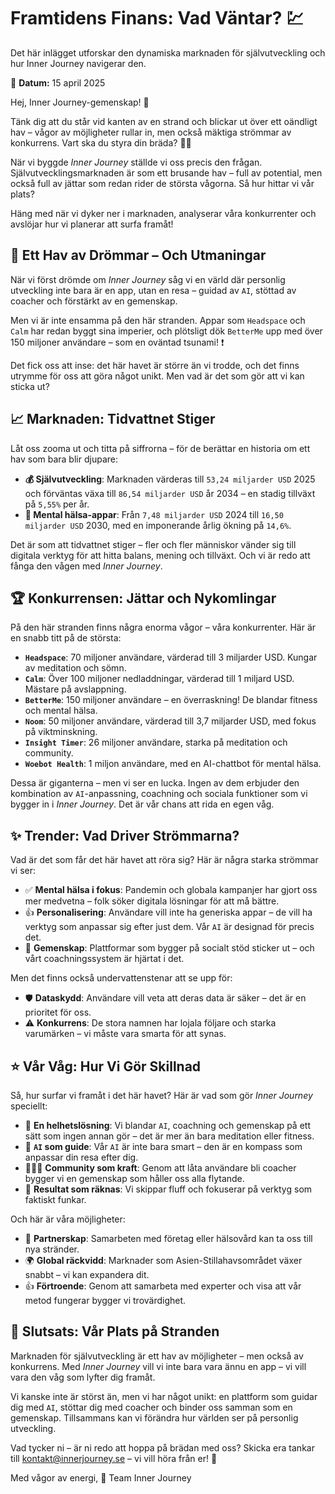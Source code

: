 # Framtidens Finans: Vad Väntar? 💹

Det här inlägget utforskar den dynamiska marknaden för självutveckling och hur Inner Journey navigerar den.

📅 **Datum:** 15 april 2025

Hej, Inner Journey-gemenskap! 👋

Tänk dig att du står vid kanten av en strand och blickar ut över ett oändligt hav – vågor av möjligheter rullar in, men också mäktiga strömmar av konkurrens. Vart ska du styra din bräda? 🏄‍♂️

När vi byggde *Inner Journey* ställde vi oss precis den frågan. Självutvecklingsmarknaden är som ett brusande hav – full av potential, men också full av jättar som redan rider de största vågorna. Så hur hittar vi vår plats?

Häng med när vi dyker ner i marknaden, analyserar våra konkurrenter och avslöjar hur vi planerar att surfa framåt!

## 🤔 Ett Hav av Drömmar – Och Utmaningar

När vi först drömde om *Inner Journey* såg vi en värld där personlig utveckling inte bara är en app, utan en resa – guidad av `AI`, stöttad av coacher och förstärkt av en gemenskap.

Men vi är inte ensamma på den här stranden. Appar som `Headspace` och `Calm` har redan byggt sina imperier, och plötsligt dök `BetterMe` upp med över 150 miljoner användare – som en oväntad tsunami! ❗

Det fick oss att inse: det här havet är större än vi trodde, och det finns utrymme för oss att göra något unikt. Men vad är det som gör att vi kan sticka ut?

## 📈 Marknaden: Tidvattnet Stiger

Låt oss zooma ut och titta på siffrorna – för de berättar en historia om ett hav som bara blir djupare:

-   **💰 Självutveckling**: Marknaden värderas till `53,24 miljarder USD` 2025 och förväntas växa till `86,54 miljarder USD` år 2034 – en stadig tillväxt på `5,55%` per år.
-   **🧠 Mental hälsa-appar**: Från `7,48 miljarder USD` 2024 till `16,50 miljarder USD` 2030, med en imponerande årlig ökning på `14,6%`.

Det är som att tidvattnet stiger – fler och fler människor vänder sig till digitala verktyg för att hitta balans, mening och tillväxt. Och vi är redo att fånga den vågen med *Inner Journey*.

## 🏆 Konkurrensen: Jättar och Nykomlingar

På den här stranden finns några enorma vågor – våra konkurrenter. Här är en snabb titt på de största:

-   **`Headspace`**: 70 miljoner användare, värderad till 3 miljarder USD. Kungar av meditation och sömn.
-   **`Calm`**: Över 100 miljoner nedladdningar, värderad till 1 miljard USD. Mästare på avslappning.
-   **`BetterMe`**: 150 miljoner användare – en överraskning! De blandar fitness och mental hälsa.
-   **`Noom`**: 50 miljoner användare, värderad till 3,7 miljarder USD, med fokus på viktminskning.
-   **`Insight Timer`**: 26 miljoner användare, starka på meditation och community.
-   **`Woebot Health`**: 1 miljon användare, med en AI-chattbot för mental hälsa.

Dessa är giganterna – men vi ser en lucka. Ingen av dem erbjuder den kombination av `AI`-anpassning, coachning och sociala funktioner som vi bygger in i *Inner Journey*. Det är vår chans att rida en egen våg.

## ✨ Trender: Vad Driver Strömmarna?

Vad är det som får det här havet att röra sig? Här är några starka strömmar vi ser:

-   ✅ **Mental hälsa i fokus**: Pandemin och globala kampanjer har gjort oss mer medvetna – folk söker digitala lösningar för att må bättre.
-   👍 **Personalisering**: Användare vill inte ha generiska appar – de vill ha verktyg som anpassar sig efter just dem. Vår `AI` är designad för precis det.
-   🤝 **Gemenskap**: Plattformar som bygger på socialt stöd sticker ut – och vårt coachningssystem är hjärtat i det.

Men det finns också undervattenstenar att se upp för:

-   🛡️ **Dataskydd**: Användare vill veta att deras data är säker – det är en prioritet för oss.
-   ⚠️ **Konkurrens**: De stora namnen har lojala följare och starka varumärken – vi måste vara smarta för att synas.

## ⭐ Vår Våg: Hur Vi Gör Skillnad

Så, hur surfar vi framåt i det här havet? Här är vad som gör *Inner Journey* speciellt:

-   🧩 **En helhetslösning**: Vi blandar `AI`, coachning och gemenskap på ett sätt som ingen annan gör – det är mer än bara meditation eller fitness.
-   🤖 **`AI` som guide**: Vår `AI` är inte bara smart – den är en kompass som anpassar din resa efter dig.
-   🧑‍🤝‍🧑 **Community som kraft**: Genom att låta användare bli coacher bygger vi en gemenskap som håller oss alla flytande.
-   🎯 **Resultat som räknas**: Vi skippar fluff och fokuserar på verktyg som faktiskt funkar.

Och här är våra möjligheter:

-   🤝 **Partnerskap**: Samarbeten med företag eller hälsovård kan ta oss till nya stränder.
-   🌍 **Global räckvidd**: Marknader som Asien-Stillahavsområdet växer snabbt – vi kan expandera dit.
-   👍 **Förtroende**: Genom att samarbeta med experter och visa att vår metod fungerar bygger vi trovärdighet.

## 🏁 Slutsats: Vår Plats på Stranden

Marknaden för självutveckling är ett hav av möjligheter – men också av konkurrens. Med *Inner Journey* vill vi inte bara vara ännu en app – vi vill vara den våg som lyfter dig framåt.

Vi kanske inte är störst än, men vi har något unikt: en plattform som guidar dig med `AI`, stöttar dig med coacher och binder oss samman som en gemenskap. Tillsammans kan vi förändra hur världen ser på personlig utveckling.

Vad tycker ni – är ni redo att hoppa på brädan med oss? Skicka era tankar till [kontakt@innerjourney.se](mailto:kontakt@innerjourney.se) – vi vill höra från er! 🙏

Med vågor av energi, 🌊
Team Inner Journey
